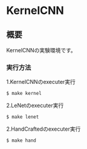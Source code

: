 # KernelCNN

## 概要
KernelCNNの実験環境です。

### 実行方法

1.KernelCNNのexecuter実行
```
$ make kernel
```
2.LeNetのexecuter実行
```
$ make lenet
```
2.HandCraftedのexecuter実行
```
$ make hand
```
